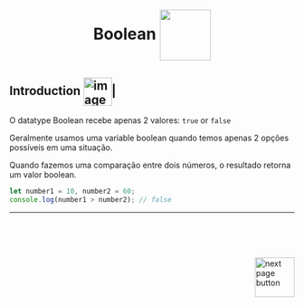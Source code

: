 <h1 align="center"> Boolean <img src="https://cdn-icons-png.flaticon.com/512/3406/3406894.png" alt="" width="90px" align="center"></h1>

## Introduction <img src="https://cdn-icons-png.flaticon.com/512/1436/1436664.png" alt="imagem" width="50px" align="center">|

O datatype Boolean recebe apenas 2 valores: `true` or `false`


Geralmente usamos uma variable boolean quando temos apenas 2 opções possíveis em uma situação.


Quando fazemos uma comparação entre dois números, o resultado retorna um valor boolean.

```js
let number1 = 10, number2 = 60;
console.log(number1 > number2); // false
```
<hr>
<br>

<br>
<br>

<!-- next page buttons -->
[<img src="https://img.icons8.com/?size=512&id=47092&format=png" alt="next page button" width="70px" align="right">](../2.datatypes/3.String.md)